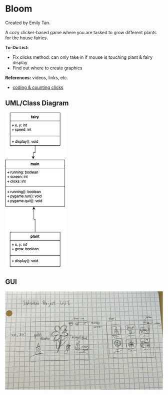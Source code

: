 # Bloom
Created by Emily Tan.

A cozy clicker-based game where you are tasked to grow different plants for the house fairies.

**To-Do List:**
- Fix clicks method: can only take in if mouse is touching plant & fairy display
- Find out where to create graphics

**References:** videos, links, etc.
- [coding & counting clicks](https://www.youtube.com/watch?v=jXx3acg34S0)

## UML/Class Diagram
![UML](https://github.com/emmitan/IndividualProject/blob/main/images/UML0430.png?raw=true)

## GUI
![GUI](https://github.com/emmitan/IndividualProject/blob/main/images/GUI.jpeg?raw=true)
